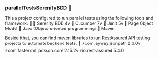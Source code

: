 ### parallelTestsSerenityBDD 👋
This a project configured to run parallel tests using the following tools and framework: 👋
🌱 Serenity BDD 4v
🌱 Cucumber 7v
🌱 Junit 5v
🌱 Page Object Model
🌱 Java (Object-oriented programming)
🌱 Maven

Beside tthat, you can find maven libraries to run RestAssured API testing projects to automate backend tests: 👋
⚡com.jayway.jsonpath 2.6.0v
⚡com.fasterxml.jackson.core 2.15.2v
⚡io.rest-assured 5.4.0
<!--
**luisbravoaguero/luisbravoaguero** is a ✨ _special_ ✨ repository because its `README.md` (this file) appears on your GitHub profile.

Here are some ideas to get you started:

- 🔭 I’m currently working on ...
- 🌱 I’m currently learning ...
- 👯 I’m looking to collaborate on ...
- 🤔 I’m looking for help with ...
- 💬 Ask me about ...
- 📫 How to reach me: ...
- 😄 Pronouns: ...
- ⚡ Fun fact: ...
-->

